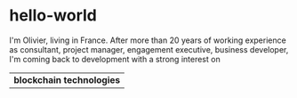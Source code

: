 # hello-world
I'm Olivier, living in France.
After more than 20 years of working experience as consultant, project manager, engagement executive, business developer, I'm coming back to development with a strong interest on <table><tr><td>**blockchain technologies**</tr></td></table>
